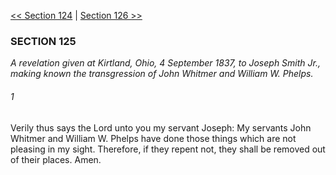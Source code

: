 [<< Section 124](Section%20124)  |  [Section 126 >>](Section%20126)

### SECTION 125

*A revelation given at Kirtland, Ohio, 4 September 1837, to Joseph Smith Jr., making known the transgression of John Whitmer and William W. Phelps.*

###### 1
Verily thus says the Lord unto you my servant Joseph: My servants John Whitmer and William W. Phelps have done those things which are not pleasing in my sight. Therefore, if they repent not, they shall be removed out of their places. Amen.